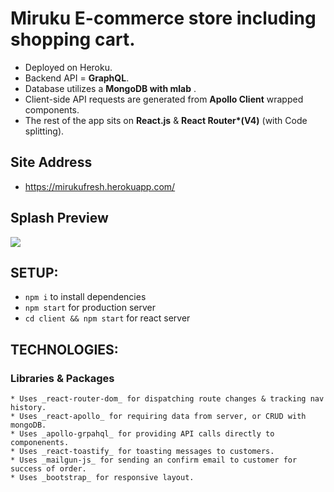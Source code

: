 # Miruku E-commerce store including shopping cart.

* Deployed on Heroku.
* Backend API = **GraphQL**.
* Database utilizes a **MongoDB with mlab** .
* Client-side API requests are generated from **Apollo Client** wrapped components.
* The rest of the app sits on **React.js** & **React Router\*(V4)** (with Code splitting).

## Site Address

* https://mirukufresh.herokuapp.com/

## Splash Preview

<img src="https://www.dropbox.com/s/mmkqzwxpu1tamgr/miruku-homepage.png?dl=0" />

## SETUP:

* `npm i` to install dependencies
* `npm start` for production server
* `cd client && npm start` for react server

## TECHNOLOGIES:

### Libraries & Packages

    * Uses _react-router-dom_ for dispatching route changes & tracking nav history.
    * Uses _react-apollo_ for requiring data from server, or CRUD with mongoDB.
    * Uses _apollo-grpahql_ for providing API calls directly to componenents.
    * Uses _react-toastify_ for toasting messages to customers.
    * Uses _mailgun-js_ for sending an confirm email to customer for success of order.
    * Uses _bootstrap_ for responsive layout.
